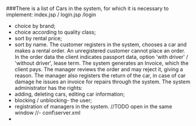 ###There is a list of Cars in the system, for which it is necessary to implement:
index.jsp /
login.jsp /login

- choice by brand;
- choice according to quality class;
- sort by rental price;
- sort by name.
  The customer registers in the system, chooses a car and makes a rental order. An
  unregistered customer cannot place an order. In the order data the client indicates passport
  data, option &#39;with driver&#39; / &#39;without driver&#39;, lease term. The system generates an Invoice,
  which the client pays.
  The manager reviews the order and may reject it, giving a reason. The manager also
  registers the return of the car, in case of car damage he issues an invoice for repairs through
  the system.
  The system administrator has the rights:
- adding, deleting cars, editing car information;
- blocking / unblocking- the user;
- registration of managers in the system.
//TODO open in the same window
//- conf\server.xml
- 